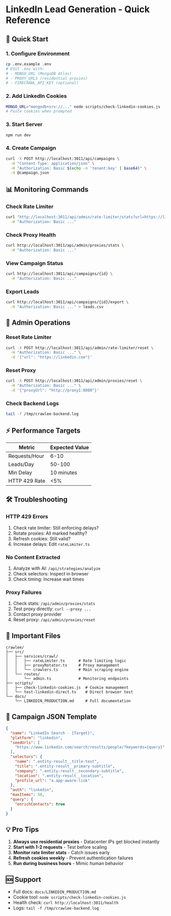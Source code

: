 # LinkedIn Lead Generation - Quick Reference

## 🚀 Quick Start

### 1. Configure Environment
```bash
cp .env.example .env
# Edit .env with:
# - MONGO_URL (MongoDB Atlas)
# - PROXY_URLS (residential proxies)
# - FIRECRAWL_API_KEY (optional)
```

### 2. Add LinkedIn Cookies
```bash
MONGO_URL="mongodb+srv://..." node scripts/check-linkedin-cookies.js
# Paste cookies when prompted
```

### 3. Start Server
```bash
npm run dev
```

### 4. Create Campaign
```bash
curl -X POST http://localhost:3011/api/campaigns \
  -H "Content-Type: application/json" \
  -H "Authorization: Basic $(echo -n 'tenant:key' | base64)" \
  -d @campaign.json
```

## 📊 Monitoring Commands

### Check Rate Limiter
```bash
curl "http://localhost:3011/api/admin/rate-limiter/stats?url=https://linkedin.com" \
  -H "Authorization: Basic ..."
```

### Check Proxy Health
```bash
curl http://localhost:3011/api/admin/proxies/stats \
  -H "Authorization: Basic ..."
```

### View Campaign Status
```bash
curl http://localhost:3011/api/campaigns/{id} \
  -H "Authorization: Basic ..."
```

### Export Leads
```bash
curl http://localhost:3011/api/campaigns/{id}/export \
  -H "Authorization: Basic ..." > leads.csv
```

## 🔧 Admin Operations

### Reset Rate Limiter
```bash
curl -X POST http://localhost:3011/api/admin/rate-limiter/reset \
  -H "Authorization: Basic ..." \
  -d '{"url": "https://linkedin.com"}'
```

### Reset Proxy
```bash
curl -X POST http://localhost:3011/api/admin/proxies/reset \
  -H "Authorization: Basic ..." \
  -d '{"proxyUrl": "http://proxy1:8080"}'
```

### Check Backend Logs
```bash
tail -f /tmp/crawlee-backend.log
```

## ⚡ Performance Targets

| Metric | Expected Value |
|--------|----------------|
| Requests/Hour | 6-10 |
| Leads/Day | 50-100 |
| Min Delay | 10 minutes |
| HTTP 429 Rate | <5% |

## 🛠️ Troubleshooting

### HTTP 429 Errors
1. Check rate limiter: Still enforcing delays?
2. Rotate proxies: All marked healthy?
3. Refresh cookies: Still valid?
4. Increase delays: Edit `rateLimiter.ts`

### No Content Extracted
1. Analyze with AI: `/api/strategies/analyze`
2. Check selectors: Inspect in browser
3. Check timing: Increase wait times

### Proxy Failures
1. Check stats: `/api/admin/proxies/stats`
2. Test proxy directly: `curl --proxy ...`
3. Contact proxy provider
4. Reset proxy: `/api/admin/proxies/reset`

## 📝 Important Files

```
crawlee/
├── src/
│   ├── services/crawl/
│   │   ├── rateLimiter.ts      # Rate limiting logic
│   │   ├── proxyRotator.ts     # Proxy management
│   │   └── crawlers.ts         # Main scraping engine
│   └── routes/
│       └── admin.ts            # Monitoring endpoints
├── scripts/
│   ├── check-linkedin-cookies.js  # Cookie management
│   └── test-linkedin-direct.ts    # Direct browser test
└── docs/
    └── LINKEDIN_PRODUCTION.md     # Full documentation
```

## 🎯 Campaign JSON Template

```json
{
  "name": "LinkedIn Search - {Target}",
  "platform": "linkedin",
  "seedUrls": [
    "https://www.linkedin.com/search/results/people/?keywords={query}"
  ],
  "selectors": {
    "name": ".entity-result__title-text",
    "title": ".entity-result__primary-subtitle", 
    "company": ".entity-result__secondary-subtitle",
    "location": ".entity-result__location",
    "profile_url": "a.app-aware-link"
  },
  "auth": "linkedin",
  "maxItems": 50,
  "query": {
    "enrichContacts": true
  }
}
```

## 💡 Pro Tips

1. **Always use residential proxies** - Datacenter IPs get blocked instantly
2. **Start with 1-2 requests** - Test before scaling
3. **Monitor rate limiter stats** - Catch issues early
4. **Refresh cookies weekly** - Prevent authentication failures
5. **Run during business hours** - Mimic human behavior

## 🆘 Support

- Full docs: `docs/LINKEDIN_PRODUCTION.md`
- Cookie tool: `node scripts/check-linkedin-cookies.js`
- Health check: `curl http://localhost:3011/health`
- Logs: `tail -f /tmp/crawlee-backend.log`
